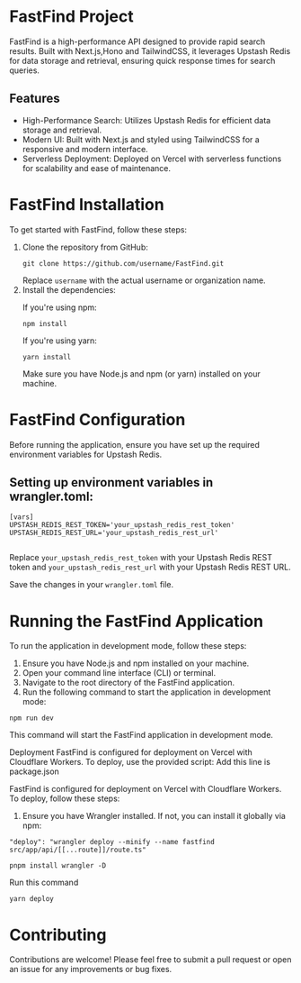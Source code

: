 <div>
 <h1>FastFind Project</h1>
 <p>FastFind is a high-performance API designed to provide rapid search results. Built with Next.js,Hono and TailwindCSS, it leverages Upstash Redis for data storage and retrieval, ensuring quick response times for search queries.</p>
 
 <h2>Features</h2>
 <ul>
   <li>
     <span>High-Performance Search:</span> Utilizes Upstash Redis for efficient data storage and retrieval.
   </li>
   <li>
     <span>Modern UI:</span> Built with Next.js and styled using TailwindCSS for a responsive and modern interface.
   </li>
   <li>
     <span>Serverless Deployment:</span> Deployed on Vercel with serverless functions for scalability and ease of maintenance.
   </li>
 </ul>
 <h1>FastFind Installation</h1>
    <p>To get started with FastFind, follow these steps:</p>
    <ol>
        <li>Clone the repository from GitHub:
            <pre><code>git clone https://github.com/username/FastFind.git</code></pre>
            Replace <code>username</code> with the actual username or organization name.
        </li>
        <li>Install the dependencies:
            <p>If you're using npm:</p>
            <pre><code>npm install</code></pre>
            <p>If you're using yarn:</p>
            <pre><code>yarn install</code></pre>
            <p>Make sure you have Node.js and npm (or yarn) installed on your machine.</p>
        </li>
    </ol>
    <h1>FastFind Configuration</h1>
    <p>Before running the application, ensure you have set up the required environment variables for Upstash Redis.</p>
    <h2>Setting up environment variables in wrangler.toml:</h2>
    <pre><code>[vars]
UPSTASH_REDIS_REST_TOKEN='your_upstash_redis_rest_token'
UPSTASH_REDIS_REST_URL='your_upstash_redis_rest_url'
    </code></pre>
    <p>Replace <code>your_upstash_redis_rest_token</code> with your Upstash Redis REST token and <code>your_upstash_redis_rest_url</code> with your Upstash Redis REST URL.</p>
    <p>Save the changes in your <code>wrangler.toml</code> file.</p>
    <h1>Running the FastFind Application</h1>
    <p>To run the application in development mode, follow these steps:</p>
    <ol>
        <li>Ensure you have Node.js and npm installed on your machine.</li>
        <li>Open your command line interface (CLI) or terminal.</li>
        <li>Navigate to the root directory of the FastFind application.</li>
        <li>Run the following command to start the application in development mode:</li>
    </ol>
    <pre><code>npm run dev</code></pre>
    <p>This command will start the FastFind application in development mode.</p>
    Deployment
    FastFind is configured for deployment on Vercel with Cloudflare Workers. To deploy, use the provided script:
    Add this line is package.json
    <p>FastFind is configured for deployment on Vercel with Cloudflare Workers. To deploy, follow these steps:</p>
    <ol>
        <li>Ensure you have Wrangler installed. If not, you can install it globally via npm:</li>
    </ol>
    <pre><code>"deploy": "wrangler deploy --minify --name fastfind src/app/api/[[...route]]/route.ts"</code></pre>
    <pre><code>pnpm install wrangler -D</code></pre>
    Run this command
    <pre><code>yarn deploy</code></pre>
    <h1>Contributing</h1>
    Contributions are welcome! Please feel free to submit a pull request or open an issue for any improvements or bug fixes.
    
    
    
</div>
